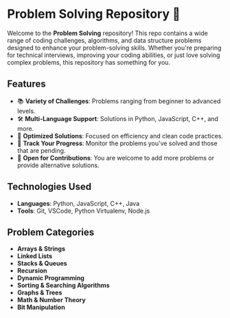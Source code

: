 
# Problem Solving Repository 🧠

Welcome to the **Problem Solving** repository! This repo contains a wide range of coding challenges, algorithms, and data structure problems designed to enhance your problem-solving skills. Whether you're preparing for technical interviews, improving your coding abilities, or just love solving complex problems, this repository has something for you.


## Features

- 📚 **Variety of Challenges**: Problems ranging from beginner to advanced levels.
- 🛠️ **Multi-Language Support**: Solutions in Python, JavaScript, C++, and more.
- 🧩 **Optimized Solutions**: Focused on efficiency and clean code practices.
- 🔄 **Track Your Progress**: Monitor the problems you've solved and those that are pending.
- 🤝 **Open for Contributions**: You are welcome to add more problems or provide alternative solutions.

## Technologies Used

- **Languages**: Python, JavaScript, C++, Java
- **Tools**: Git, VSCode, Python Virtualenv, Node.js
  

## Problem Categories

- **Arrays & Strings**
- **Linked Lists**
- **Stacks & Queues**
- **Recursion**
- **Dynamic Programming**
- **Sorting & Searching Algorithms**
- **Graphs & Trees**
- **Math & Number Theory**
- **Bit Manipulation**


